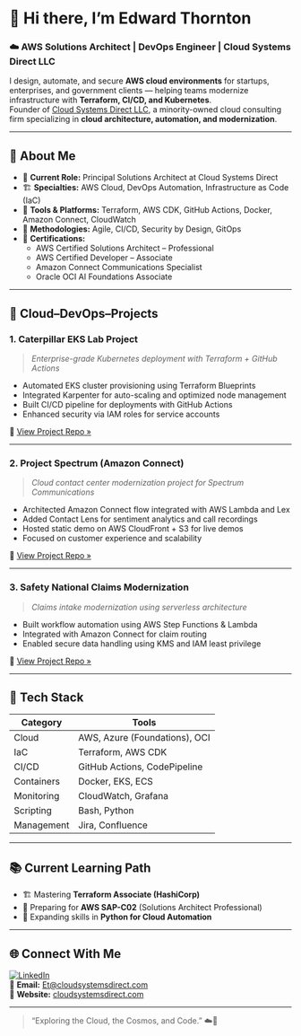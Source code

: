# 👋 Hi there, I’m Edward Thornton

### ☁️ AWS Solutions Architect | DevOps Engineer | Cloud Systems Direct LLC

I design, automate, and secure **AWS cloud environments** for startups, enterprises, and government clients — helping teams modernize infrastructure with **Terraform, CI/CD, and Kubernetes**.  
Founder of [Cloud Systems Direct LLC](https://cloudsystemsdirect.com), a minority-owned cloud consulting firm specializing in **cloud architecture, automation, and modernization**.

---

## 🧠 About Me

- 💼 **Current Role:** Principal Solutions Architect at Cloud Systems Direct  
- 🏗️ **Specialties:** AWS Cloud, DevOps Automation, Infrastructure as Code (IaC)  
- 🧰 **Tools & Platforms:** Terraform, AWS CDK, GitHub Actions, Docker, Amazon Connect, CloudWatch  
- 🧮 **Methodologies:** Agile, CI/CD, Security by Design, GitOps  
- 🧾 **Certifications:**  
  - AWS Certified Solutions Architect – Professional  
  - AWS Certified Developer – Associate  
  - Amazon Connect Communications Specialist  
  - Oracle OCI AI Foundations Associate  

---

## 🚀 Cloud–DevOps–Projects

### **1. Caterpillar EKS Lab Project**
> *Enterprise-grade Kubernetes deployment with Terraform + GitHub Actions*
- Automated EKS cluster provisioning using Terraform Blueprints  
- Integrated Karpenter for auto-scaling and optimized node management  
- Built CI/CD pipeline for deployments with GitHub Actions  
- Enhanced security via IAM roles for service accounts  

🔗 [View Project Repo »](https://github.com/RedLeopard/Caterpillar-EKS-Lab)

---

### **2. Project Spectrum (Amazon Connect)**
> *Cloud contact center modernization project for Spectrum Communications*  
- Architected Amazon Connect flow integrated with AWS Lambda and Lex  
- Added Contact Lens for sentiment analytics and call recordings  
- Hosted static demo on AWS CloudFront + S3 for live demos  
- Focused on customer experience and scalability  

🔗 [View Project Repo »](https://github.com/RedLeopard/Project-Spectrum)

---

### **3. Safety National Claims Modernization**
> *Claims intake modernization using serverless architecture*  
- Built workflow automation using AWS Step Functions & Lambda  
- Integrated with Amazon Connect for claim routing  
- Enabled secure data handling using KMS and IAM least privilege  

🔗 [View Project Repo »](https://github.com/RedLeopard/SafetyNational-Claims-Modernization)

---

## 🧩 Tech Stack

| Category | Tools |
|-----------|-------|
| Cloud | AWS, Azure (Foundations), OCI |
| IaC | Terraform, AWS CDK |
| CI/CD | GitHub Actions, CodePipeline |
| Containers | Docker, EKS, ECS |
| Monitoring | CloudWatch, Grafana |
| Scripting | Bash, Python |
| Management | Jira, Confluence |

---

## 📚 Current Learning Path

- 🏗️ Mastering **Terraform Associate (HashiCorp)**  
- 🧠 Preparing for **AWS SAP-C02** (Solutions Architect Professional)  
- 🐍 Expanding skills in **Python for Cloud Automation**  

---

## 🌐 Connect With Me

[![LinkedIn](https://img.shields.io/badge/LinkedIn-Edward%20Thornton-blue?logo=linkedin)](https://www.linkedin.com/in/edwardthornton/)  
📧 **Email:** Et@cloudsystemsdirect.com  
🏢 **Website:** [cloudsystemsdirect.com](https://cloudsystemsdirect.com)

---

> “Exploring the Cloud, the Cosmos, and Code.” ☁️🚀
